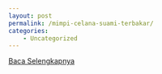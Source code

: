 ```yaml
---
layout: post
permalink: /mimpi-celana-suami-terbakar/
categories:
    - Uncategorized
---
```


[Baca Selengkapnya](/04)